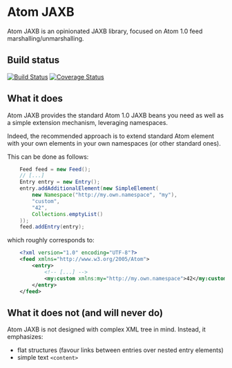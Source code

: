 # Atom JAXB

Atom JAXB is an opinionated JAXB library, focused on Atom 1.0
feed marshalling/unmarshalling.

## Build status

[![Build Status](https://travis-ci.org/vidal-community/atom-jaxb.png)](https://travis-ci.org/vidal-community/atom-jaxb)
[![Coverage Status](https://coveralls.io/repos/vidal-community/atom-jaxb/badge.svg?branch=master)](https://coveralls.io/r/vidal-community/atom-jaxb?branch=master)

## What it does

Atom JAXB provides the standard Atom 1.0 JAXB beans you need as 
well as a simple extension mechanism, leveraging namespaces.

Indeed, the recommended approach is to extend standard Atom
element with your own elements in your own namespaces (or 
other standard ones).

This can be done as follows:

```java
	Feed feed = new Feed();
	// [...]
	Entry entry = new Entry();
	entry.addAdditionalElement(new SimpleElement(
		new Namespace("http://my.own.namespace", "my"),
		"custom",
		"42",
		Collections.emptyList()
	));
	feed.addEntry(entry);
```

which roughly corresponds to:

```xml
	<?xml version="1.0" encoding="UTF-8"?>
	<feed xmlns="http://www.w3.org/2005/Atom">
		<entry>
			<!-- [...] -->
			<my:custom xmlns:my="http://my.own.namespace">42</my:custom>
		</entry>
	</feed>
```

## What it does not (and will never do)

Atom JAXB is not designed with complex XML tree in mind.
Instead, it emphasizes:

   - flat structures (favour links between entries over nested entry elements)
   - simple text `<content>`


